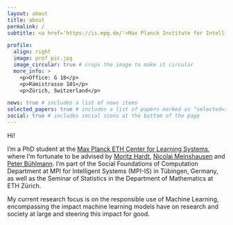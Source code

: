 ```yaml
---
layout: about
title: about
permalink: /
subtitle: <a href='https://is.mpg.de/'>Max Planck Institute for Intelligent Systems, Tübingen, Germany</a> and <a href='https://ethz.ch/en.html'> Eidgenössische Technische Hochschule, Zürich, Switzerland</a>

profile:
  align: right
  image: prof_pic.jpg
  image_circular: true # crops the image to make it circular
  more_info: >
    <p>Office: G 18</p>
    <p>Rämistrasse 101</p>
    <p>Zürich, Switzerland</p>

news: true # includes a list of news items
selected_papers: true # includes a list of papers marked as "selected={true}"
social: true # includes social icons at the bottom of the page
---
```


Hi!

I’m a PhD student at the [Max Planck ETH Center for Learning Systems](https://learning-systems.org/), where I’m fortunate to be advised by [Moritz Hardt](https://mrtz.org/), [Nicolai Meinshausen](https://people.math.ethz.ch/~nicolai/) and [Peter Bühlmann](https://people.math.ethz.ch/~buhlmann/).
I’m part of the Social Foundations of Computation Department at MPI for Intelligent Systems (MPI-IS) in Tübingen, Germany, as well as the Seminar of Statistics in the Department of Mathematics at ETH Zürich.

My current research focus is on the responsible use of Machine Learning, encompassing the impact machine learning models have on research and society at large and steering this impact for good.